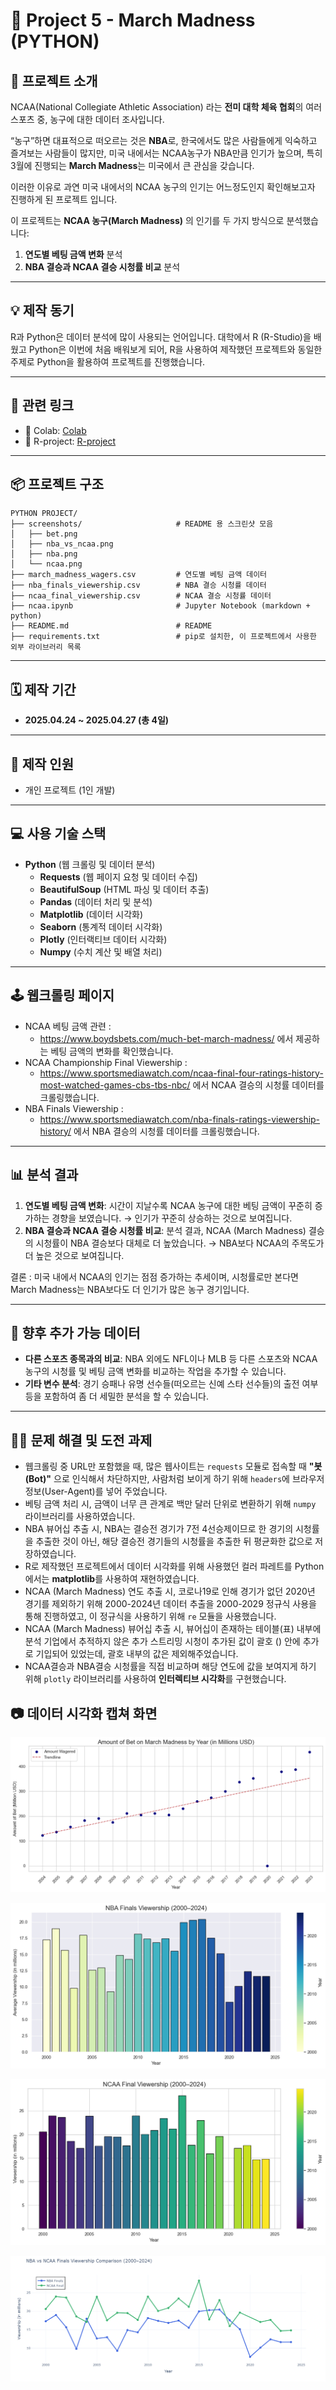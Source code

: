# 🏀 Project 5 - March Madness (PYTHON)

## 🧭 프로젝트 소개

NCAA(National Collegiate Athletic Association) 라는 **전미 대학 체육 협회**의 여러 스포츠 중, 농구에 대한 데이터 조사입니다.

“농구”하면 대표적으로 떠오르는 것은 **NBA**로, 한국에서도 많은 사람들에게 익숙하고 즐겨보는 사람들이 많지만, 미국 내에서는 NCAA농구가 NBA만큼 인기가 높으며, 특히 3월에 진행되는 **March Madness**는 미국에서 큰 관심을 갖습니다.

이러한 이유로 과연 미국 내에서의 NCAA 농구의 인기는 어느정도인지 확인해보고자 진행하게 된 프로젝트 입니다. 

이 프로젝트는 **NCAA 농구(March Madness)** 의 인기를 두 가지 방식으로 분석했습니다: 

1. **연도별 베팅 금액 변화** 분석
2. **NBA 결승과 NCAA 결승 시청률 비교** 분석

---

## 💡 제작 동기

R과 Python은 데이터 분석에 많이 사용되는 언어입니다. 대학에서 R (R-Studio)을 배웠고 Python은 이번에 처음 배워보게 되어, R을 사용하여 제작했던 프로젝트와 동일한 주제로 Python을 활용하여 프로젝트를 진행했습니다.

---

## 🔗 관련 링크

- 🔗 Colab:  [Colab](https://colab.research.google.com/drive/15gGNITW41iiDl9lQNqf0kp4BGJp_Qdmx?usp=sharing)
- 🔗 R-project: [R-project](https://aerial-scarer-980.notion.site/R-Project-1e44ffa3e1d78001863fdf8444689153?pvs=4)

---

## 📦 프로젝트 구조
```
PYTHON PROJECT/
├── screenshots/                     # README 용 스크린샷 모음
│   ├── bet.png
│   ├── nba_vs_ncaa.png
│   ├── nba.png
│   └── ncaa.png
├── march_madness_wagers.csv         # 연도별 베팅 금액 데이터
├── nba_finals_viewership.csv        # NBA 결승 시청률 데이터
├── ncaa_final_viewership.csv        # NCAA 결승 시청률 데이터
├── ncaa.ipynb                       # Jupyter Notebook (markdown + python)
├── README.md                        # README
├── requirements.txt                 # pip로 설치한, 이 프로젝트에서 사용한 외부 라이브러리 목록
```
---

## 🗓️ 제작 기간

- **2025.04.24 ~ 2025.04.27 (총 4일)**

---

## 🧑 제작 인원

- 개인 프로젝트 (1인 개발)

---

## 💻 사용 기술 스택

- **Python** (웹 크롤링 및 데이터 분석)
    - **Requests** (웹 페이지 요청 및 데이터 수집)
    - **BeautifulSoup** (HTML 파싱 및 데이터 추출)
    - **Pandas** (데이터 처리 및 분석)
    - **Matplotlib** (데이터 시각화)
    - **Seaborn** (통계적 데이터 시각화)
    - **Plotly** (인터랙티브 데이터 시각화)
    - **Numpy** (수치 계산 및 배열 처리)

---

## 🕹️ 웹크롤링 페이지

- NCAA 베팅 금액 관련 :
    - https://www.boydsbets.com/much-bet-march-madness/ 에서 제공하는 베팅 금액의 변화를 확인했습니다.
- NCAA Championship Final Viewership :
    - https://www.sportsmediawatch.com/ncaa-final-four-ratings-history-most-watched-games-cbs-tbs-nbc/ 에서 NCAA 결승의 시청률 데이터를 크롤링했습니다.
- NBA Finals Viewership :
    - https://www.sportsmediawatch.com/nba-finals-ratings-viewership-history/ 에서 NBA 결승의 시청률 데이터를 크롤링했습니다.

---

## 📊 분석 결과

1. **연도별 베팅 금액 변화**: 시간이 지날수록 NCAA 농구에 대한 베팅 금액이 꾸준히 증가하는 경향을 보였습니다. → 인기가 꾸준히 상승하는 것으로 보여집니다.
2. **NBA 결승과 NCAA 결승 시청률 비교**: 분석 결과, NCAA (March Madness) 결승의 시청률이 NBA 결승보다 대체로 더 높았습니다. → NBA보다 NCAA의 주목도가 더 높은 것으로 보여집니다.

결론 : 미국 내에서 NCAA의 인기는 점점 증가하는 추세이며, 시청률로만 본다면 March Madness는 NBA보다도 더 인기가 많은 농구 경기입니다.

---

## 🔮 향후 추가 가능 데이터

- **다른 스포츠 종목과의 비교**: NBA 외에도 NFL이나 MLB 등 다른 스포츠와 NCAA 농구의 시청률 및 베팅 금액 변화를 비교하는 작업을 추가할 수 있습니다.
- **기타 변수 분석**: 경기 승패나 유명 선수들(떠오르는 신예 스타 선수들)의 출전 여부 등을 포함하여 좀 더 세밀한 분석을 할 수 있습니다.

---

## 🧑‍💻 문제 해결 및 도전 과제

- 웹크롤링 중 URL만 포함했을 때, 많은 웹사이트는 `requests` 모듈로 접속할 때 **"봇(Bot)"** 으로 인식해서 차단하지만, 사람처럼 보이게 하기 위해 `headers`에 브라우저 정보(User-Agent)를 넣어 주었습니다.
- 베팅 금액 처리 시, 금액이 너무 큰 관계로 백만 달러 단위로 변환하기 위해 `numpy` 라이브러리를 사용하였습니다.
- NBA 뷰어십 추출 시, NBA는 결승전 경기가 7전 4선승제이므로 한 경기의 시청률을 추출한 것이 아닌, 해당 결승전 경기들의 시청률을 추출한 뒤 평균화한 값으로 저장하였습니다.
- R로 제작했던 프로젝트에서 데이터 시각화를 위해 사용했던 컬러 파레트를 Python에서는 **matplotlib**를 사용하여 재현하였습니다.
- NCAA (March Madness) 연도 추출 시, 코로나19로 인해 경기가 없던 2020년 경기를 제외하기 위해 2000-2024년 데이터 추출을 2000-2029 정규식 사용을 통해 진행하였고, 이 정규식을 사용하기 위해 `re` 모듈을 사용했습니다.
- NCAA (March Madness) 뷰어십 추출 시, 뷰어십이 존재하는 테이블(표) 내부에 분석 기업에서 추적하지 않은 추가 스트리밍 시청이 추가된 값이 괄호 () 안에 추가로 기입되어 있었는데, 괄호 내부의 값은 제외해주었습니다.
- NCAA결승과 NBA결승 시청률을 직접 비교하며 해당 연도에 값을 보여지게 하기 위해 `plotly` 라이브러리를 사용하여 **인터렉티브 시각화**를 구현했습니다.

## 📷 데이터 시각화 캡쳐 화면

![bet.png](/screenshots/bet.png)

![nba.png](/screenshots/nba.png)

![ncaa.png](/screenshots/ncaa.png)

![nba_vs_ncaa.png](/screenshots/nba_vs_ncaa.png)
